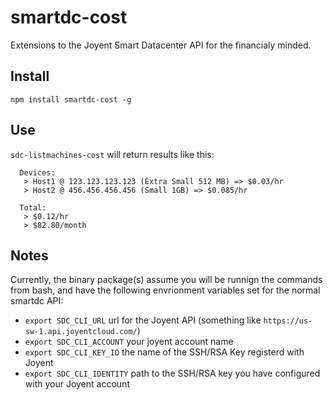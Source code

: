 # smartdc-cost
Extensions to the Joyent Smart Datacenter API for the financialy minded.

## Install
`npm install smartdc-cost -g`

## Use 
`sdc-listmachines-cost` will return results like this:

```
  Devices:
   > Host1 @ 123.123.123.123 (Extra Small 512 MB) => $0.03/hr
   > Host2 @ 456.456.456.456 (Small 1GB) => $0.085/hr

  Total:
   > $0.12/hr
   > $82.80/month
```

## Notes
Currently, the binary package(s) assume you will be runnign the commands from bash, and have the following envrionment variables set for the normal smartdc API:

 - `export SDC_CLI_URL` url for the Joyent API (something like `https://us-sw-1.api.joyentcloud.com/`)
 - `export SDC_CLI_ACCOUNT` your joyent account name
 - `export SDC_CLI_KEY_ID` the name of the SSH/RSA Key registerd with Joyent
 - `export SDC_CLI_IDENTITY` path to the SSH/RSA key you have configured with your Joyent account